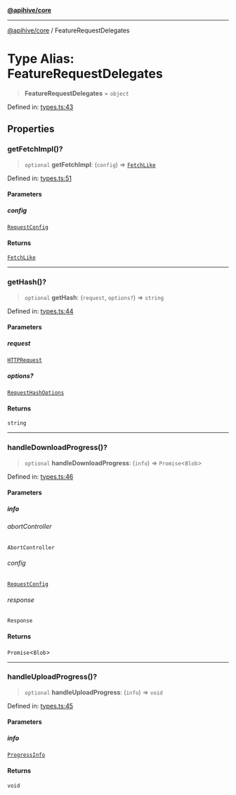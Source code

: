 [**@apihive/core**](../README.md)

***

[@apihive/core](../globals.md) / FeatureRequestDelegates

# Type Alias: FeatureRequestDelegates

> **FeatureRequestDelegates** = `object`

Defined in: [types.ts:43](https://github.com/cleverplatypus/apihive-core/blob/07013091b03a0f47e51724fb271d78c36a50ebbd/src/types.ts#L43)

## Properties

### getFetchImpl()?

> `optional` **getFetchImpl**: (`config`) => [`FetchLike`](FetchLike.md)

Defined in: [types.ts:51](https://github.com/cleverplatypus/apihive-core/blob/07013091b03a0f47e51724fb271d78c36a50ebbd/src/types.ts#L51)

#### Parameters

##### config

[`RequestConfig`](RequestConfig.md)

#### Returns

[`FetchLike`](FetchLike.md)

***

### getHash()?

> `optional` **getHash**: (`request`, `options?`) => `string`

Defined in: [types.ts:44](https://github.com/cleverplatypus/apihive-core/blob/07013091b03a0f47e51724fb271d78c36a50ebbd/src/types.ts#L44)

#### Parameters

##### request

[`HTTPRequest`](../classes/HTTPRequest.md)

##### options?

[`RequestHashOptions`](RequestHashOptions.md)

#### Returns

`string`

***

### handleDownloadProgress()?

> `optional` **handleDownloadProgress**: (`info`) => `Promise`\<`Blob`\>

Defined in: [types.ts:46](https://github.com/cleverplatypus/apihive-core/blob/07013091b03a0f47e51724fb271d78c36a50ebbd/src/types.ts#L46)

#### Parameters

##### info

###### abortController

`AbortController`

###### config

[`RequestConfig`](RequestConfig.md)

###### response

`Response`

#### Returns

`Promise`\<`Blob`\>

***

### handleUploadProgress()?

> `optional` **handleUploadProgress**: (`info`) => `void`

Defined in: [types.ts:45](https://github.com/cleverplatypus/apihive-core/blob/07013091b03a0f47e51724fb271d78c36a50ebbd/src/types.ts#L45)

#### Parameters

##### info

[`ProgressInfo`](ProgressInfo.md)

#### Returns

`void`
